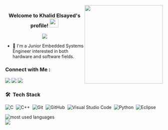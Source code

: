  
<img width="250" align="right" src="https://c.tenor.com/_DOBjnGspYAAAAAM/code-coding.gif">

<h3 align="center">
  Welcome to Khalid Elsayed's profile!
  <img src="https://media.giphy.com/media/hvRJCLFzcasrR4ia7z/giphy.gif" width="28">
</h3>

<!-- Typing SVG by DenverCoder1 - https://github.com/DenverCoder1/readme-typing-svg -->
<p align="center">
  <a href="https://github.com/DenverCoder1/readme-typing-svg"><img src="https://readme-typing-svg.herokuapp.com/?lines=Junior%20Embedded%20Systems%20Engineer;Always%20learning%20and%20trying%20new%20things&font=Fira%20Code&center=true&width=600&height=45&color=2a9df4&vCenter=true&size=22"></a>
</p> 

- 🏢 I'm a Junior Embedded Systems Engineer interested in both hardware and software fields.


### Connect with Me :

<a href="https://www.linkedin.com/in/khalid-elsayed-15395515b" target="_blank"><img src="https://img.shields.io/badge/-Khalid%20Elsayed-0077B5?style=for-the-badge&logo=Linkedin&logoColor=white"/></a>
<a href="https://t.me/khElsayed73" target="_blank"><img src="https://img.shields.io/badge/-Khalid%20Elsayed-0077B5?style=for-the-badge&logo=Telegram&logoColor=white"/></a>
<a href="khelsayed73@gmail.com" target="_blank"><img src="https://img.shields.io/badge/-khelsayed73-0077B5?style=for-the-badge&logo=Gmail&logoColor=white"/></a>

### 🛠 &nbsp;Tech Stack
![C](https://img.shields.io/badge/-C-05122A?style=flat&logo=C)&nbsp;
![C++](https://img.shields.io/badge/-C++-05122A?style=flat&logo=C++&logoColor=563D7C)&nbsp;
![Git](https://img.shields.io/badge/-Git-05122A?style=flat&logo=git)&nbsp;
![GitHub](https://img.shields.io/badge/-GitHub-05122A?style=flat&logo=github)&nbsp;
![Visual Studio Code](https://img.shields.io/badge/-Visual%20Studio%20Code-05122A?style=flat&logo=visual-studio-code&logoColor=007ACC)&nbsp;
![Python](https://img.shields.io/badge/-Python%20-05122A?style=flat&logo=python)&nbsp;
![Eclipse](https://img.shields.io/badge/-Eclipse%20-05122A?style=flat&logo=Eclipse)&nbsp;




<img align="left" src="https://github-readme-stats.vercel.app/api/top-langs?username=khElsayed&show_icons=true&locale=en&layout=compact&theme=radical" alt="most used languages" />
<br>
<a href="https://komarev.com/ghpvc/?username=khElsayed&style=for-the-badge">
    <img src="https://komarev.com/ghpvc/?username=khElsayed&style=for-the-badge">
</a>
